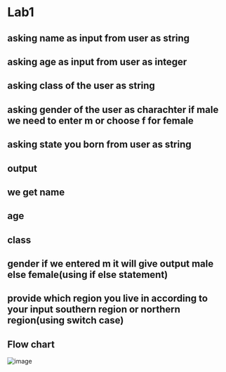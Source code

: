 # Lab1
## asking name as input from user as string
## asking age as input from user as integer
## asking class of the user as string
## asking gender of the user as charachter if male we need to enter m or choose f for female
## asking state you born from user as string
## output
## we get name 
## age
## class
## gender if we entered m it will give output male else female(using if else statement)
## provide which region you live in according to your input southern region or northern region(using switch case)


## Flow chart

![image](https://github.com/ArjunKrizz/22122107-MDS273L-JAVA/assets/115824939/ffd70185-1d9d-4b87-b73f-f5532a1512a9)


